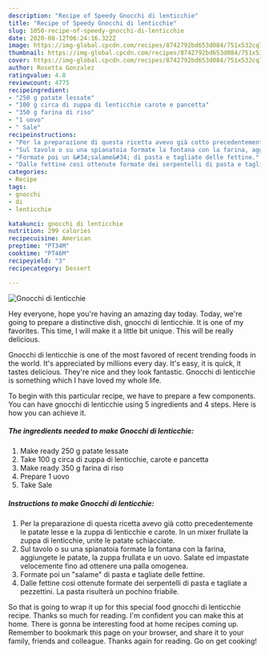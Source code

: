 ```yaml
---
description: "Recipe of Speedy Gnocchi di lenticchie"
title: "Recipe of Speedy Gnocchi di lenticchie"
slug: 1050-recipe-of-speedy-gnocchi-di-lenticchie
date: 2020-08-12T06:24:16.322Z
image: https://img-global.cpcdn.com/recipes/8742792bd653d084/751x532cq70/gnocchi-di-lenticchie-recipe-main-photo.jpg
thumbnail: https://img-global.cpcdn.com/recipes/8742792bd653d084/751x532cq70/gnocchi-di-lenticchie-recipe-main-photo.jpg
cover: https://img-global.cpcdn.com/recipes/8742792bd653d084/751x532cq70/gnocchi-di-lenticchie-recipe-main-photo.jpg
author: Rosetta Gonzalez
ratingvalue: 4.8
reviewcount: 4775
recipeingredient:
- "250 g patate lessate"
- "100 g circa di zuppa di lenticchie carote e pancetta"
- "350 g farina di riso"
- "1 uovo"
- " Sale"
recipeinstructions:
- "Per la preparazione di questa ricetta avevo già cotto precedentemente le patate lesse e la zuppa di lenticchie e carote. In un mixer frullate la zuppa di lenticchie, unite le patate schiacciate."
- "Sul tavolo o su una spianatoia formate la fontana con la farina, aggiungete le patate, la zuppa frullata e un uovo. Salate ed impastate velocemente fino ad ottenere una palla omogenea."
- "Formate poi un &#34;salame&#34; di pasta e tagliate delle fettine."
- "Dalle fettine così ottenute formate dei serpentelli di pasta e tagliate a pezzettini. La pasta risulterà un pochino friabile."
categories:
- Recipe
tags:
- gnocchi
- di
- lenticchie

katakunci: gnocchi di lenticchie 
nutrition: 299 calories
recipecuisine: American
preptime: "PT34M"
cooktime: "PT46M"
recipeyield: "3"
recipecategory: Dessert

---
```



![Gnocchi di lenticchie](https://img-global.cpcdn.com/recipes/8742792bd653d084/751x532cq70/gnocchi-di-lenticchie-recipe-main-photo.jpg)

Hey everyone, hope you're having an amazing day today. Today, we're going to prepare a distinctive dish, gnocchi di lenticchie. It is one of my favorites. This time, I will make it a little bit unique. This will be really delicious.



Gnocchi di lenticchie is one of the most favored of recent trending foods in the world. It's appreciated by millions every day. It's easy, it is quick, it tastes delicious. They're nice and they look fantastic. Gnocchi di lenticchie is something which I have loved my whole life.


To begin with this particular recipe, we have to prepare a few components. You can have gnocchi di lenticchie using 5 ingredients and 4 steps. Here is how you can achieve it.

<!--inarticleads1-->

##### The ingredients needed to make Gnocchi di lenticchie:

1. Make ready 250 g patate lessate
1. Take 100 g circa di zuppa di lenticchie, carote e pancetta
1. Make ready 350 g farina di riso
1. Prepare 1 uovo
1. Take  Sale




<!--inarticleads2-->

##### Instructions to make Gnocchi di lenticchie:

1. Per la preparazione di questa ricetta avevo già cotto precedentemente le patate lesse e la zuppa di lenticchie e carote. In un mixer frullate la zuppa di lenticchie, unite le patate schiacciate.
1. Sul tavolo o su una spianatoia formate la fontana con la farina, aggiungete le patate, la zuppa frullata e un uovo. Salate ed impastate velocemente fino ad ottenere una palla omogenea.
1. Formate poi un &#34;salame&#34; di pasta e tagliate delle fettine.
1. Dalle fettine così ottenute formate dei serpentelli di pasta e tagliate a pezzettini. La pasta risulterà un pochino friabile.




So that is going to wrap it up for this special food gnocchi di lenticchie recipe. Thanks so much for reading. I'm confident you can make this at home. There is gonna be interesting food at home recipes coming up. Remember to bookmark this page on your browser, and share it to your family, friends and colleague. Thanks again for reading. Go on get cooking!
